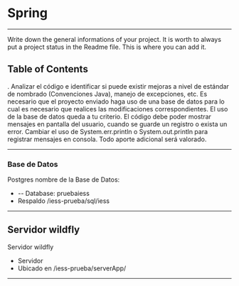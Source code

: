 # Spring

***
Write down the general informations of your project. It is worth to always put a project status in the Readme file. This is where you can add it. 


## Table of Contents
.
Analizar el código e identificar si puede existir mejoras a nivel de estándar de nombrado (Convenciones Java), manejo de excepciones, etc.
Es necesario que el proyecto enviado haga uso de una base de datos para lo cual es necesario que realices las modificaciones correspondientes. El uso de la base de datos queda a tu criterio.
El código debe poder mostrar mensajes en pantalla del usuario, cuando se guarde un registro o exista un error.
Cambiar el uso de System.err.println o System.out.println para registrar mensajes en consola.
Todo aporte adicional será valorado.


***
### Base de Datos
Postgres nombre de la Base de Datos:
*  -- Database: pruebaiess
* Respaldo /iess-prueba/sql/iess
***
## Servidor wildfly
Servidor wildfly
* Servidor 
* Ubicado en  /iess-prueba/serverApp/
***


